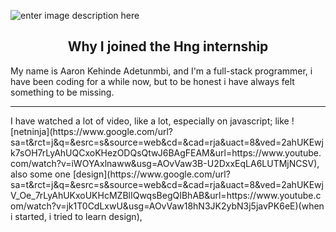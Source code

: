 ![enter image description here](https://images.unsplash.com/photo-1507525428034-b723cf961d3e?ixid=MnwxMjA3fDB8MHxwaG90by1wYWdlfHx8fGVufDB8fHx8&ixlib=rb-1.2.1&auto=format&fit=crop&w=all&h=2000&q=80)

## <center> Why I joined the Hng internship </center>

My name is Aaron Kehinde Adetunmbi, and I'm a full-stack programmer, i have been coding for a while now, but to be honest i have always felt something to be missing.
<hr/>
 I have watched a lot of video, like a lot, especially on javascript; like ![netninja](https://www.google.com/url?sa=t&rct=j&q=&esrc=s&source=web&cd=&cad=rja&uact=8&ved=2ahUKEwjk7sOH7rLyAhUQCxoKHezODQsQtwJ6BAgFEAM&url=https://www.youtube.com/watch?v=iWOYAxlnaww&usg=AOvVaw3B-U2DxxEqLA6LUTMjNCSV), also some one [design](https://www.google.com/url?sa=t&rct=j&q=&esrc=s&source=web&cd=&cad=rja&uact=8&ved=2ahUKEwjV_Oe_7rLyAhUKxoUKHcMZBlIQwqsBegQIBhAB&url=https://www.youtube.com/watch?v=jk1T0CdLxwU&usg=AOvVaw18hN3JK2ybN3j5javPK6eE)(when i started, i tried to learn design),

<!--stackedit_data:
eyJoaXN0b3J5IjpbMjEyNDk3MjEzMV19
-->